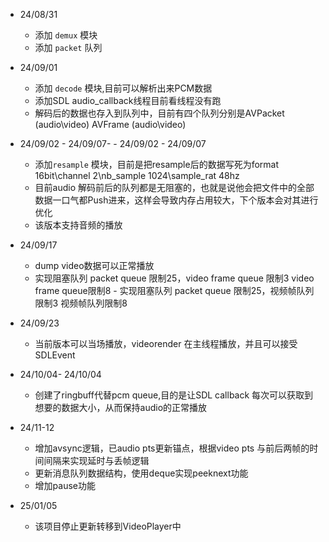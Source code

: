 - 24/08/31
  - 添加 `demux` 模块
  - 添加 `packet` 队列

- 24/09/01
  - 添加 `decode` 模块,目前可以解析出来PCM数据
  - 添加SDL audio_callback线程目前看线程没有跑
  - 解码后的数据也存入到队列中，目前有四个队列分别是AVPacket (audio\video) AVFrame (audio\video)

- 24/09/02 - 24/09/07- - 24/09/02 - 24/09/07
  - 添加`resample`  模块，目前是把resample后的数据写死为format 16bit\channel 2\nb_sample 1024\sample_rat 48hz
  - 目前audio 解码前后的队列都是无阻塞的，也就是说他会把文件中的全部数据一口气都Push进来，这样会导致内存占用较大，下个版本会对其进行优化
  - 该版本支持音频的播放

- 24/09/17
    - dump video数据可以正常播放
    - 实现阻塞队列 packet queue 限制25，video frame queue 限制3 video frame queue限制8    - 实现阻塞队列 packet queue 限制25，视频帧队列限制3 视频帧队列限制8

- 24/09/23
    - 当前版本可以当场播放，videorender 在主线程播放，并且可以接受SDLEvent
    
- 24/10/04- 24/10/04
    - 创建了ringbuff代替pcm queue,目的是让SDL callback 每次可以获取到想要的数据大小，从而保持audio的正常播放

- 24/11-12
    - 增加avsync逻辑，已audio pts更新锚点，根据video pts 与前后两帧的时间间隔来实现延时与丢帧逻辑
    - 更新消息队列数据结构，使用deque实现peeknext功能
    - 增加pause功能
- 25/01/05
   - 该项目停止更新转移到VideoPlayer中
